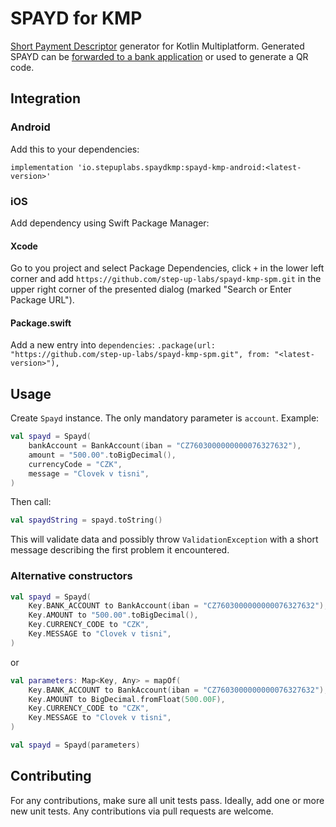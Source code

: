 # SPAYD for KMP

[Short Payment Descriptor](https://cs.wikipedia.org/wiki/Short_Payment_Descriptor) generator for Kotlin Multiplatform. Generated SPAYD can be [forwarded to a bank application](https://github.com/step-up-labs/pay-via-bank-app) or used to generate a QR code.

## Integration

### Android

Add this to your dependencies:

`implementation 'io.stepuplabs.spaydkmp:spayd-kmp-android:<latest-version>'`

### iOS

Add dependency using Swift Package Manager:

#### Xcode

Go to you project and select Package Dependencies, click `+` in the lower left corner and add `https://github.com/step-up-labs/spayd-kmp-spm.git` in the upper right corner of the presented dialog (marked "Search or Enter Package URL").

#### Package.swift

Add a new entry into `dependencies`: `.package(url: "https://github.com/step-up-labs/spayd-kmp-spm.git", from: "<latest-version>"),`

## Usage

Create `Spayd` instance. The only mandatory parameter is `account`. Example:

```kotlin
val spayd = Spayd(
    bankAccount = BankAccount(iban = "CZ7603000000000076327632"),
    amount = "500.00".toBigDecimal(),
    currencyCode = "CZK",
    message = "Clovek v tisni",
)
```

Then call:

```kotlin
val spaydString = spayd.toString()
```

This will validate data and possibly throw `ValidationException` with a short message describing the first problem it encountered.

### Alternative constructors
```kotlin
val spayd = Spayd(
    Key.BANK_ACCOUNT to BankAccount(iban = "CZ7603000000000076327632"),
    Key.AMOUNT to "500.00".toBigDecimal(),
    Key.CURRENCY_CODE to "CZK",
    Key.MESSAGE to "Clovek v tisni",
)
```

or

```kotlin
val parameters: Map<Key, Any> = mapOf(
    Key.BANK_ACCOUNT to BankAccount(iban = "CZ7603000000000076327632"),
    Key.AMOUNT to BigDecimal.fromFloat(500.00F),
    Key.CURRENCY_CODE to "CZK",
    Key.MESSAGE to "Clovek v tisni",
)

val spayd = Spayd(parameters)
```

## Contributing

For any contributions, make sure all unit tests pass. Ideally, add one or more new unit tests. Any contributions via pull requests are welcome.

